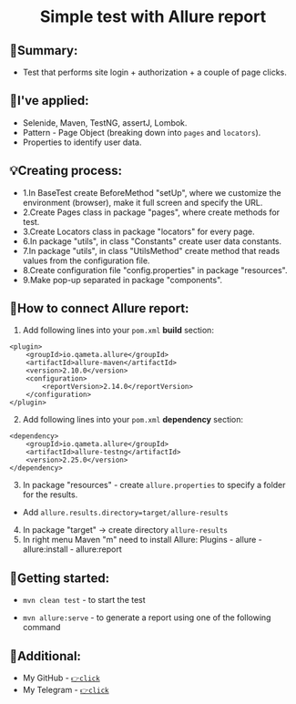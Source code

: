 <h1 align="center"> Simple test with Allure report </h1>

## 💬Summary:
* Test that performs site login + authorization + a couple of page clicks.



## 📢I've applied:

- Selenide, Maven, TestNG, assertJ, Lombok.
- Pattern - Page Object (breaking down into `pages` and `locators`).
- Properties to identify user data.

## 💡Creating process:

- 1.In BaseTest create BeforeMethod "setUp", where we customize the environment (browser), make it full screen and specify the URL.
- 2.Create Pages class in package "pages", where create methods for test.
- 3.Create Locators class in package "locators" for every page.
- 6.In package "utils", in class "Constants" create user data constants.
- 7.In package "utils", in class "UtilsMethod" create method that reads values from the configuration file. 
- 8.Create configuration file "config.properties" in package "resources".
- 9.Make pop-up separated in package "components".

## 📌How to connect Allure report:

1. Add following lines into your `pom.xml` **build** section:
```
<plugin>
	<groupId>io.qameta.allure</groupId>
	<artifactId>allure-maven</artifactId>
	<version>2.10.0</version>
	<configuration>
		<reportVersion>2.14.0</reportVersion>
	</configuration>
</plugin>
```

2. Add following lines into your `pom.xml` **dependency** section:
```
<dependency>
    <groupId>io.qameta.allure</groupId>
    <artifactId>allure-testng</artifactId>
    <version>2.25.0</version>
</dependency>

```

3. In package "resources" - create `allure.properties` to specify a folder for the results.
* Add `allure.results.directory=target/allure-results`
4. In package "target" -> create directory `allure-results`
5. In right menu Maven "m" need to install Allure: Plugins - allure - allure:install - allure:report

## 🚀Getting started:

* `mvn clean test` - to start the test

* `mvn allure:serve` - to generate a report using one of the following command

## 🔗Additional:

- My GitHub - [`👉click`](https://github.com/nick8787)
- Мy Telegram - [`👉click`](https://t.me/nick8787)
